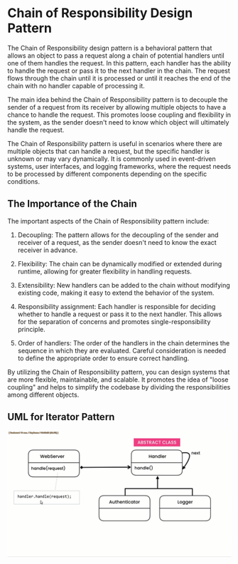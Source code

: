 # Chain of Responsibility Design Pattern

The Chain of Responsibility design pattern is a behavioral pattern that allows an object to pass a request along a chain of potential handlers until one of them handles the request. In this pattern, each handler has the ability to handle the request or pass it to the next handler in the chain. The request flows through the chain until it is processed or until it reaches the end of the chain with no handler capable of processing it.

The main idea behind the Chain of Responsibility pattern is to decouple the sender of a request from its receiver by allowing multiple objects to have a chance to handle the request. This promotes loose coupling and flexibility in the system, as the sender doesn't need to know which object will ultimately handle the request.

The Chain of Responsibility pattern is useful in scenarios where there are multiple objects that can handle a request, but the specific handler is unknown or may vary dynamically. It is commonly used in event-driven systems, user interfaces, and logging frameworks, where the request needs to be processed by different components depending on the specific conditions.

## The Importance of the Chain

The important aspects of the Chain of Responsibility pattern include:

1. Decoupling: The pattern allows for the decoupling of the sender and receiver of a request, as the sender doesn't need to know the exact receiver in advance.

2. Flexibility: The chain can be dynamically modified or extended during runtime, allowing for greater flexibility in handling requests.

3. Extensibility: New handlers can be added to the chain without modifying existing code, making it easy to extend the behavior of the system.

4. Responsibility assignment: Each handler is responsible for deciding whether to handle a request or pass it to the next handler. This allows for the separation of concerns and promotes single-responsibility principle.

5. Order of handlers: The order of the handlers in the chain determines the sequence in which they are evaluated. Careful consideration is needed to define the appropriate order to ensure correct handling.

By utilizing the Chain of Responsibility pattern, you can design systems that are more flexible, maintainable, and scalable. It promotes the idea of "loose coupling" and helps to simplify the codebase by dividing the responsibilities among different objects.

## UML for Iterator Pattern

<div style="width: 100%; display: flex; justify-content: center; align-items: center; border-radius: 15px;">
<img src="./chain-of-responsibility.png" alt="UML for Iterator Pattern" />
</div>
